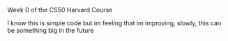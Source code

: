 Week 0 of the CS50 Harvard Course

I know this is simple code but im feeling that im improving, slowly, this can be something big in the future

